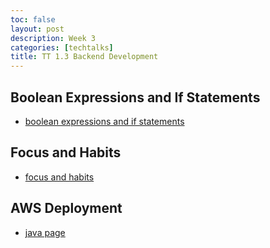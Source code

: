 ```yaml
---
toc: false
layout: post
description: Week 3
categories: [techtalks]
title: TT 1.3 Backend Development
---
```


## Boolean Expressions and If Statements

- [boolean expressions and if statements](https://iriisyang.github.io/Iris-Yang/2022/09/10/BooleanandIf.html)

## Focus and Habits

- [focus and habits](https://iriisyang.github.io/Iris-Yang/human/2022/09/11/Focus&Habits.html)

## AWS Deployment

- [java page](http://iriisyang.tk/)